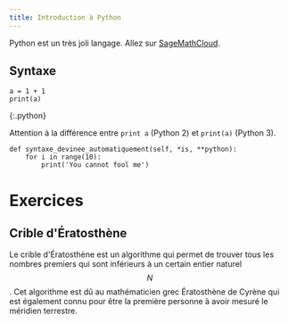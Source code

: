 ```yaml
---
title: Introduction à Python
---
```


Python est un très joli langage. Allez sur [SageMathCloud](https://cloud.sagemath.com/).

## Syntaxe

~~~
a = 1 + 1
print(a)
~~~
{:.python}

Attention à la différence entre `print a` (Python 2) et `print(a)` (Python 3).

~~~
def syntaxe_devinee_automatiquement(self, *is, **python):
	for i in range(10):
		print('You cannot fool me')
~~~

# Exercices

## Crible d'Ératosthène

Le crible d'Ératosthène est un algorithme qui permet de trouver tous les nombres premiers qui sont inférieurs à un certain entier naturel $$N$$. Cet algorithme est dû au mathématicien grec Ératosthène de Cyrène qui est également connu pour être la première personne à avoir mesuré le méridien terrestre.

